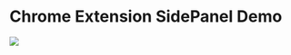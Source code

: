 # Chrome Extension SidePanel Demo


![](/Users/josephgrisafe/Dev/personal/chrome-extension-side-panel/public/images/side-panel-demo.gif)